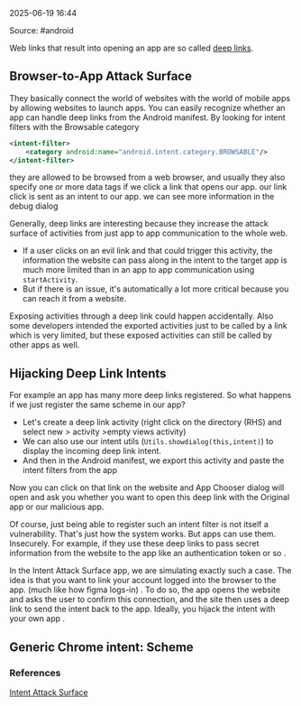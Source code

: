 
2025-06-19 16:44

Source: #android 

Web links that result into opening an app are so called [deep links](https://developer.android.com/training/app-links/deep-linking).
## Browser-to-App Attack Surface

They basically connect the world of websites with the world of mobile apps by allowing websites to launch apps.
You can easily recognize whether an app can handle deep links from the Android manifest. By looking for intent filters with the Browsable category
```xml
<intent-filter>
	<category android:name="android.intent.category.BROWSABLE"/>
</intent-filter>
```
they are allowed to be browsed from a web browser, and usually they also specify one or more data tags
if we click a link that opens our app. our link click is sent as an intent to our app. we can see more information in the debug dialog 

Generally, deep links are interesting because they increase the attack surface of activities from just app to app communication to the whole web.
- If a user clicks on an evil link and that could trigger this activity, the information the website can pass along in the intent to the target app is much more limited than in an app to app communication using `startActivity`.
- But if there is an issue, it's automatically a lot more critical because you can reach it from a website.

Exposing activities through a deep link could happen accidentally. Also some developers intended the exported activities just to be called by a link which is very limited, but these exposed activities can still be called by other apps as well.
## Hijacking Deep Link Intents
 
For example an app has many more deep links registered. So what happens if we just register the same scheme in our app?

- Let's create a deep link activity (right click on the directory (RHS) and select new > activity >empty views activity) 
- We can also use our intent utils (`Utils.showdialog(this,intent)`) to display the incoming deep link intent.
- And then in the Android manifest, we export this activity and paste the intent filters from the app 
  
Now you can click on that link on the website and App Chooser dialog will open and ask you whether you want to open this deep link with the Original app or our malicious app. 

Of course, just being able to register such an intent filter is not itself a vulnerability. That's just how the system works. But apps can use them. Insecurely. For example, if they use these deep links to pass secret information from the website to the app like an authentication token or so .

In the Intent Attack Surface app, we are simulating exactly such a case. The idea is that you want to link your account logged into the browser to the app. (much like how figma logs-in) . To do so, the app opens the website and asks the user to confirm this connection, and the site then uses a deep link to send the intent back to the app. Ideally, you hijack the intent with your own app .
## Generic Chrome intent: Scheme


### References
[Intent Attack Surface](https://app.hextree.io/courses/intent-threat-surface/android-deep-links)